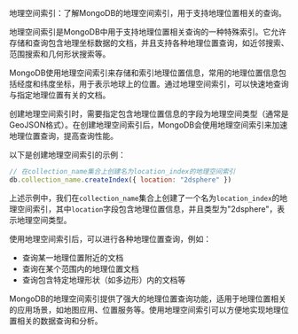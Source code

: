 地理空间索引：了解MongoDB的地理空间索引，用于支持地理位置相关的查询。

地理空间索引是MongoDB中用于支持地理位置相关查询的一种特殊索引。它允许存储和查询包含地理坐标数据的文档，并且支持各种地理位置查询，如近邻搜索、范围搜索和几何形状搜索等。

MongoDB使用地理空间索引来存储和索引地理位置信息，常用的地理位置信息包括经度和纬度坐标，用于表示地球上的位置。通过地理空间索引，可以快速地查询与指定地理位置有关的文档。

创建地理空间索引时，需要指定包含地理位置信息的字段为地理空间类型（通常是GeoJSON格式）。在创建地理空间索引后，MongoDB会使用地理空间索引来加速地理位置查询，提高查询性能。

以下是创建地理空间索引的示例：

```javascript
// 在collection_name集合上创建名为location_index的地理空间索引
db.collection_name.createIndex({ location: "2dsphere" })
```

上述示例中，我们在`collection_name`集合上创建了一个名为`location_index`的地理空间索引，其中`location`字段包含地理位置信息，并且类型为"2dsphere"，表示地理空间类型。

使用地理空间索引后，可以进行各种地理位置查询，例如：

- 查询某一地理位置附近的文档
- 查询在某个范围内的地理位置文档
- 查询包含特定地理形状（如多边形）内的文档等

MongoDB的地理空间索引提供了强大的地理位置查询功能，适用于地理位置相关的应用场景，如地图应用、位置服务等。使用地理空间索引可以方便地实现地理位置相关的数据查询和分析。